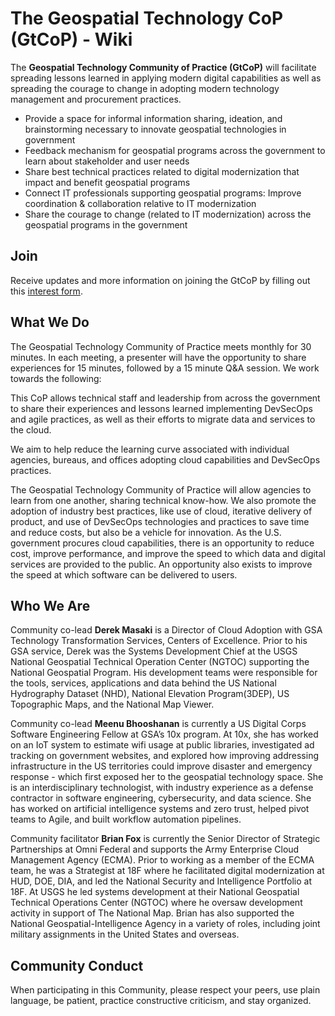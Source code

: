 # The Geospatial Technology CoP (GtCoP) - Wiki

The **Geospatial Technology Community of Practice (GtCoP)** will facilitate spreading lessons learned in applying modern digital capabilities as well as spreading the courage to change in adopting modern technology management and procurement practices.
- Provide a space for informal information sharing, ideation, and brainstorming necessary to innovate geospatial technologies in government
- Feedback mechanism for geospatial programs across the government to learn about stakeholder and user needs
- Share best technical practices related to digital modernization that impact and benefit geospatial programs
- Connect IT professionals supporting geospatial programs: Improve coordination & collaboration relative to IT modernization 
- Share the courage to change (related to IT modernization) across the geospatial programs in the government

## Join
Receive updates and more information on joining the GtCoP by filling out this [interest form](https://touchpoints.app.cloud.gov/touchpoints/119b1515/submit).


## What We Do
The Geospatial Technology Community of Practice meets monthly for 30 minutes. In each meeting, a presenter will have the opportunity to share experiences for 15 minutes, followed by a 15 minute Q&A session. We work towards the following:

This CoP allows technical staff and leadership from across the government to share their experiences and lessons learned implementing DevSecOps and agile practices, as well as their efforts to migrate data and services to the cloud.

We aim to help reduce the learning curve associated with individual agencies, bureaus, and offices adopting cloud capabilities and DevSecOps practices.

The Geospatial Technology Community of Practice will allow agencies to learn from one another, sharing technical know-how. We also promote the adoption of industry best practices, like use of cloud, iterative delivery of product, and use of DevSecOps technologies and practices to save time and reduce costs, but also be a vehicle for innovation. As the U.S. government procures cloud capabilities, there is an opportunity to reduce cost, improve performance, and improve the speed to which data and digital services are provided to the public. An opportunity also exists to improve the speed at which software can be delivered to users.

## Who We Are

Community co-lead **Derek Masaki** is a Director of Cloud Adoption with GSA Technology Transformation Services, Centers of Excellence. Prior to his GSA service, Derek was the Systems Development Chief at the USGS National Geospatial Technical Operation Center (NGTOC) supporting the National Geospatial Program. His development teams were responsible for the tools, services, applications and data behind the US National Hydrography Dataset (NHD), National Elevation Program(3DEP), US Topographic Maps, and the National Map Viewer. 

Community co-lead **Meenu Bhooshanan** is currently a US Digital Corps Software Engineering Fellow at GSA’s 10x program. At 10x, she has worked on an IoT system to estimate wifi usage at public libraries, investigated ad tracking on government websites, and explored how improving addressing infrastructure in the US territories could improve disaster and emergency response - which first exposed her to the geospatial technology space. She is an interdisciplinary technologist, with industry experience as a defense contractor in software engineering, cybersecurity, and data science. She has worked on artificial intelligence systems and zero trust, helped pivot teams to Agile, and built workflow automation pipelines.

Community facilitator **Brian Fox** is currently the Senior Director of Strategic Partnerships at Omni Federal and supports the Army Enterprise Cloud Management Agency (ECMA). Prior to working as a member of the ECMA team, he was a Strategist at 18F where he facilitated digital modernization at HUD, DOE, DIA, and led the National Security and Intelligence Portfolio at 18F. At USGS he led systems development at their National Geospatial Technical Operations Center (NGTOC) where he oversaw development activity in support of The National Map. Brian has also supported the National Geospatial-Intelligence Agency in a variety of roles, including joint military assignments in the United States and overseas.

## Community Conduct
When participating in this Community, please respect your peers, use plain language, be patient, practice constructive criticism, and stay organized.
